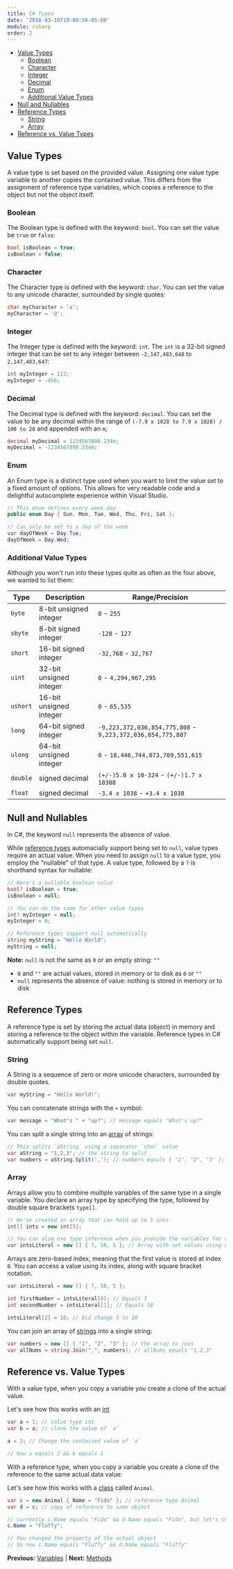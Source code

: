 ```yaml
---
title: C# Types
date: '2018-03-19T19:00:56-05:00'
module: csharp
order: 2
---
```


* [Value Types](#value-types)
  * [Boolean](#boolean)
  * [Character](#character)
  * [Integer](#integer)
  * [Decimal](#decimal)
  * [Enum](#enum)
  * [Additional Value Types](#additional-value-types)
* [Null and Nullables](#null-and-nullables)
* [Reference Types](#reference-types)
  * [String](#string)
  * [Array](#array)
* [Reference vs. Value Types](#reference-vs-value-types)

## Value Types

A value type is set based on the provided value. Assigning one value type variable to another copies the contained value. This differs from the assignment of reference type variables, which copies a reference to the object but not the object itself.

### Boolean

The Boolean type is defined with the keyword: `bool`. You can set the value be `true` or `false`:

```csharp
bool isBoolean = true;
isBoolean = false;
```

### Character

The Character type is defined with the keyword: `char`. You can set the value to any unicode character, surrounded by single quotes:

```csharp
char myCharacter = 'a';
myCharacter = '@';
```

### Integer

The Integer type is defined with the keyword: `int`. The `int` is a 32-bit signed integer that can be set to any integer between `-2,147,483,648` to `2,147,483,647`:

```csharp
int myInteger = 123;
myInteger = -456;
```

### Decimal

The Decimal type is defined with the keyword: `decimal`. You can set the value to be any decimal within the range of `(-7.9 x 1028 to 7.9 x 1028) / 100 to 28` and appended with an `m`;

```csharp
decimal myDecimal = 1234567890.234m;
myDecimal = -1234567890.234m;
```

### Enum

An Enum type is a distinct type used when you want to limit the value set to a fixed amount of options. This allows for very readable code and a delightful autocomplete experience within Visual Studio.

```csharp
// This enum defines every week day
public enum Day { Sun, Mon, Tue, Wed, Thu, Fri, Sat };

// Can only be set to a day of the week
var dayOfWeek = Day.Tue;
dayOfWeek = Day.Wed;
```

### Additional Value Types

Although you won't run into these types quite as often as the four above, we wanted to list them:

| Type     | Description             | Range/Precision                                            |
| -------- | ----------------------- | ---------------------------------------------------------- |
| `byte`   | 8-bit unsigned integer  | `0` - `255`                                                |
| `sbyte`  | 8-bit signed integer    | `-128` - `127`                                             |
| `short`  | 16-bit signed integer   | `-32,768` - `32,767`                                       |
| `uint`   | 32-bit unsigned integer | `0` - `4,294,967,295`                                      |
| `ushort` | 16-bit unsigned integer | `0` - `65,535`                                             |
| `long`   | 64-bit signed integer   | `-9,223,372,036,854,775,808` - `9,223,372,036,854,775,807` |
| `ulong`  | 64-bit unsigned integer | `0` - `18,446,744,073,709,551,615`                         |
| `double` | signed decimal          | `(+/-)5.0 x 10-324` - `(+/-)1.7 x 10308`                   |
| `float`  | signed decimal          | `-3.4 x 1038` - `+3.4 x 1038`                              |

## Null and Nullables

In C#, the keyword `null` represents the absence of value.

While [reference types](#reference-types) automacially support being set to `null`, value types require an actual value. When you need to assign `null` to a value type, you employ the "nullable" of that type. A value type, followed by a `?` is shorthand syntax for nullable:

```csharp
// Here's a nullable boolean value
bool? isBoolean = true;
isBoolean = null;

// You can do the same for other value types
int? myInteger = null;
myInteger = 0;

// Reference types support null automatically
string myString = "Hello World";
myString = null;
```

**Note:** `null` is not the same as `0` or an empty string: `""`

* `0` and `""` are actual values, stored in memory or to disk as `0` or `""`
* `null` represents the absence of value: nothing is stored in memory or to disk

## Reference Types

A reference type is set by storing the actual data (object) in memory and storing a reference to the object within the variable. Reference types in C# automatically support being set `null`.

### String

A String is a sequence of zero or more unicode characters, surrounded by double quotes.

```csharp
var myString = "Hello World!";
```

You can concatenate strings with the `+` symbol:

```csharp
var message = "What's " + "up?"; // message equals "What's up?"
```

You can split a single string into an [array](#array) of strings:

```csharp
// This splits `aString` using a separator `char` value
var aString = "1,2,3"; // the string to split
var numbers = aString.Split(','); // numbers equals { "1", "2", "3" };
```

### Array

Arrays allow you to combine multiple variables of the same type in a single variable. You declare an array type by specifying the type, followed by double square brackets `type[]`.

```csharp
// We've created an array that can hold up to 5 ints
int[] ints = new int[5];

// You can also use type inference when you provide the variables for the array to contain
var intsLiteral = new [] { 7, 58, 5 }; // Array with set values using curly bracket notation
```

Arrays are zero-based index, meaning that the first value is stored at index `0`. You can access a value using its index, along with square bracket notation.

```csharp
var intsLiteral = new [] { 7, 58, 5 };

int firstNumber = intsLiteral[0]; // Equals 7
int secondNumber = intsLiteral[1]; // Equals 58

intsLiteral[2] = 10; // Did change 5 to 10
```

You can join an array of [strings](#strings) into a single string:

```csharp
var numbers = new [] { "1", "2", "3" }; // the array to join
var allNums = string.Join(",", numbers); // allNums equals "1,2,3"
```

## Reference vs. Value Types

With a value type, when you copy a variable you create a clone of the actual value.

Let's see how this works with an [int](#integer)

```csharp
var a = 1; // value type int
var b = a; // clone the value of `a`

a = 2; // Change the contained value of `a`

// Now a equals 2 && b equals 1
```

With a reference type, when you copy a variable you create a clone of the reference to the same actual data value:

Let's see how this works with a [class](classes.markdown#classes) called `Animal`.

```csharp
var c = new Animal { Name = "Fido" }; // reference type Animal
var d = c; // copy of reference to same object

// currently c.Name equals "Fido" && d.Name equals "Fido", but let's change that:
c.Name = "Fluffy";

// You changed the property of the actual object
// So now c.Name equals "Fluffy" && d.Name equals "Fluffy"
```

**Previous:** [Variables](variables.markdown) |
**Next:** [Methods](methods.markdown)
